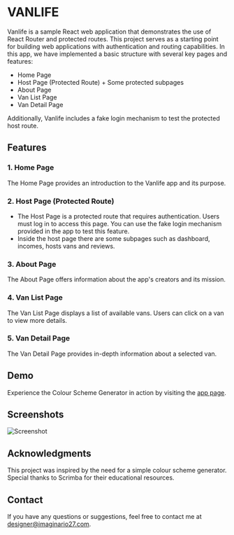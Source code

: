 # VANLIFE

Vanlife is a sample React web application that demonstrates the use of React Router and protected routes. This project serves as a starting point for building web applications with authentication and routing capabilities. In this app, we have implemented a basic structure with several key pages and features:

- Home Page
- Host Page (Protected Route) + Some protected subpages
- About Page
- Van List Page
- Van Detail Page

Additionally, Vanlife includes a fake login mechanism to test the protected host route.

## Features
### 1. Home Page
The Home Page provides an introduction to the Vanlife app and its purpose.

### 2. Host Page (Protected Route)
- The Host Page is a protected route that requires authentication. Users must log in to access this page. You can use the fake login mechanism provided in the app to test this feature.
- Inside the host page there are some subpages such as dashboard, incomes, hosts vans and reviews.

### 3. About Page
The About Page offers information about the app's creators and its mission.

### 4. Van List Page
The Van List Page displays a list of available vans. Users can click on a van to view more details.

### 5. Van Detail Page
The Van Detail Page provides in-depth information about a selected van.

## Demo
Experience the Colour Scheme Generator in action by visiting the [app page](https://scrimba-colour-scheme-generator-img27.netlify.app/).

## Screenshots
![Screenshot](https://imaginario27.com/wp-content/uploads/2023/09/generador-esquemas-color-app.png)

## Acknowledgments
This project was inspired by the need for a simple colour scheme generator.
Special thanks to Scrimba for their educational resources.

## Contact
If you have any questions or suggestions, feel free to contact me at designer@imaginario27.com.
